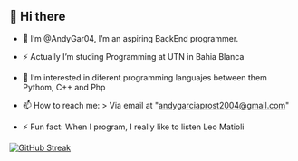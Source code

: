 ## 👋 Hi there
  - 🥀 I’m @AndyGar04, I’m an aspiring BackEnd programmer.
  - ⚡ Actually I’m studing Programming at UTN in Bahia Blanca
  - 👀 I’m interested in diferent programming languajes between them Pythom, C++ and Php

- 📫 How to reach me:
      >  Via email at "andygarciaprost2004@gmail.com"
  
- ⚡ Fun fact: When I program, I really like to listen Leo Matioli

<!---
AndyGar04/AndyGar04 is a ✨ special ✨ repository because its `README.md` (this file) appears on your GitHub profile.
You can click the Preview link to take a look at your changes.
--->

<a href="https://git.io/streak-stats"><img src="https://github-readme-streak-stats.herokuapp.com?user=AndyGar04&theme=dark&locale=es&date_format=M%20j%5B%2C%20Y%5D" alt="GitHub Streak" /></a>
